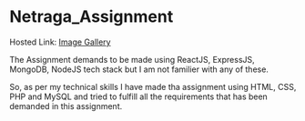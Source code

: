 # Netraga_Assignment

Hosted Link:   [Image Gallery](http://www.nabinimagegallery.epizy.com)


The Assignment demands to be made using ReactJS, ExpressJS, MongoDB, NodeJS tech stack but I am not familier with any of these.

So, as per my technical skills I have made tha assignment using HTML, CSS, PHP and MySQL and tried to fulfill all the requirements that has been demanded in this assignment.
